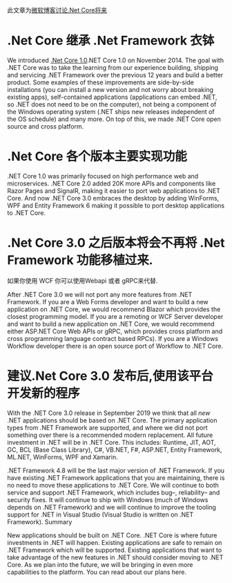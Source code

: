 此文章为[微软博客讨论.Net Core将来](https://devblogs.microsoft.com/dotnet/net-core-is-the-future-of-net/)

# .Net Core 继承 .Net Framework 衣钵

We introduced [.Net Core 1.0]().NET Core 1.0 on November 2014. The goal with .NET Core was to take the learning from our experience building, shipping and servicing .NET Framework over the previous 12 years and build a better product. Some examples of these improvements are side-by-side installations (you can install a new version and not worry about breaking existing apps), self-contained applications (applications can embed .NET, so .NET does not need to be on the computer), not being a component of the Windows operating system (.NET ships new releases independent of the OS schedule) and many more. On top of this, we made .NET Core open source and cross platform. 

# .Net Core 各个版本主要实现功能

.NET Core 1.0 was primarily focused on high performance web and microservices. .NET Core 2.0 added 20K more APIs and components like Razor Pages and SignalR, making it easier to port web applications to .NET Core. And now .NET Core 3.0 embraces the desktop by adding WinForms, WPF and Entity Framework 6 making it possible to port desktop applications to .NET Core.  


# .Net Core 3.0 之后版本将会不再将 .Net Framework 功能移植过来.

 如果你使用 WCF 你可以使用Webapi 或者 gRPC来代替.

After .NET Core 3.0 we will not port any more features from .NET Framework. If you are a Web Forms developer and want to build a new application on .NET Core, we would recommend Blazor which provides the closest programming model. If you are a remoting or WCF Server developer and want to build a new application on .NET Core, we would recommend either ASP.NET Core Web APIs or gRPC, which provides cross platform and cross programming language contract based RPCs). If you are a Windows Workflow developer there is an open source port of Workflow to .NET Core.

# 建议.Net Core 3.0 发布后,使用该平台开发新的程序

With the .NET Core 3.0 release in September 2019 we think that all *new* .NET applications should be based on .NET Core. The primary application types from .NET Framework are supported, and where we did not port something over there is a recommended modern replacement. All future investment in .NET will be in .NET Core. This includes: Runtime, JIT, AOT, GC, BCL (Base Class Library), C#, VB.NET, F#, ASP.NET, Entity Framework, ML.NET, WinForms, WPF and Xamarin. 

.NET Framework 4.8 will be the last major version of .NET Framework. If you have existing .NET Framework applications that you are maintaining, there is no need to move these applications to .NET Core. We will continue to both service and support .NET Framework, which includes bug–, reliability– and security fixes. It will continue to ship with Windows (much of Windows depends on .NET Framework) and we will continue to improve the tooling support for .NET in Visual Studio (Visual Studio is written on .NET Framework). 
Summary

New applications should be built on .NET Core. .NET Core is where future investments in .NET will happen. Existing applications are safe to remain on .NET Framework which will be supported. Existing applications that want to take advantage of the new features in .NET should consider moving to .NET Core. As we plan into the future, we will be bringing in even more capabilities to the platform. You can read about our plans here. 

